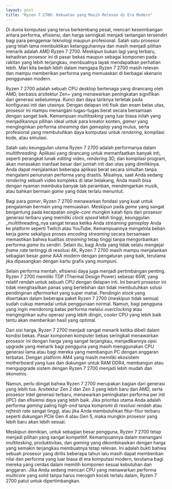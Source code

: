 ```yaml
---
layout: post
title: "Ryzen 7 2700: Kekuatan yang Masih Relevan di Era Modern"
---
```


Di dunia komputasi yang terus berkembang pesat, mencari keseimbangan antara performa, efisiensi, dan harga seringkali menjadi tantangan tersendiri bagi para penggemar teknologi maupun profesional. Salah satu prosesor yang telah lama membuktikan ketangguhannya dan masih menjadi pilihan menarik adalah AMD Ryzen 7 2700. Meskipun bukan lagi yang terbaru, kehadiran prosesor ini di pasar bekas maupun sebagai komponen pada rakitan yang lebih terjangkau, membuatnya layak mendapatkan perhatian lebih. Mari kita bedah lebih dalam mengapa Ryzen 7 2700 masih relevan dan mampu memberikan performa yang memuaskan di berbagai skenario penggunaan modern.

Ryzen 7 2700 adalah sebuah CPU desktop bertenaga yang dirancang oleh AMD, berbasis arsitektur Zen+ yang menawarkan peningkatan signifikan dari generasi sebelumnya. Kunci dari daya tariknya terletak pada konfigurasi inti dan utasnya. Dengan delapan inti fisik dan enam belas utas, prosesor ini mampu menangani tugas-tugas berat secara bersamaan dengan sangat baik. Kemampuan _multitasking_ yang luar biasa inilah yang menjadikannya pilihan ideal untuk para kreator konten, _gamer_ yang menginginkan performa _streaming_ dan _gameplay_ yang mulus, serta profesional yang membutuhkan daya komputasi untuk _rendering_, kompilasi kode, atau simulasi.

Salah satu keunggulan utama Ryzen 7 2700 adalah performanya dalam _multithreading_. Aplikasi yang dirancang untuk memanfaatkan banyak inti, seperti perangkat lunak _editing_ video, _rendering_ 3D, dan kompilasi program, akan merasakan manfaat besar dari jumlah inti dan utas yang dimilikinya. Anda dapat menjalankan beberapa aplikasi berat secara simultan tanpa mengalami penurunan performa yang drastis. Misalnya, saat Anda sedang _rendering_ sebuah video kompleks di latar belakang, Anda masih bisa dengan nyaman membuka banyak tab peramban, mendengarkan musik, atau bahkan bermain _game_ yang tidak terlalu menuntut.

Bagi para _gamer_, Ryzen 7 2700 menawarkan fondasi yang kuat untuk pengalaman bermain yang memuaskan. Meskipun pada _game_ yang sangat bergantung pada kecepatan _single-core_ mungkin kalah tipis dari prosesor generasi terbaru yang memiliki _clock speed_ lebih tinggi, keunggulan _multithreading_nya sangat terasa ketika Anda _streaming_ _gameplay_ Anda ke platform seperti Twitch atau YouTube. Kemampuannya mengelola beban kerja _game_ sekaligus proses _encoding_ _streaming_ secara bersamaan memastikan bahwa kualitas _streaming_ tetap tinggi tanpa mengorbankan performa _game_ itu sendiri. Selain itu, bagi Anda yang tidak selalu mengejar _frame rate_ tertinggi di resolusi 4K, Ryzen 7 2700 masih mampu menjalankan sebagian besar _game_ AAA modern dengan pengaturan yang baik, terutama jika dipasangkan dengan kartu grafis yang mumpuni.

Selain performa mentah, efisiensi daya juga menjadi pertimbangan penting. Ryzen 7 2700 memiliki TDP (Thermal Design Power) sebesar 65W, yang relatif rendah untuk sebuah CPU dengan delapan inti. Ini berarti prosesor ini tidak menghasilkan panas yang berlebihan dan tidak membutuhkan solusi pendinginan _aftermarket_ yang super mahal. Pendingin _stock_ yang disertakan dalam beberapa paket Ryzen 7 2700 (meskipun tidak semua) sudah cukup memadai untuk penggunaan normal. Namun, bagi pengguna yang ingin mendorong batas performa melalui _overclocking_ atau menginginkan suhu operasi yang lebih dingin, _cooler_ CPU yang lebih baik tentu akan memberikan hasil yang optimal.

Dari sisi harga, Ryzen 7 2700 menjadi sangat menarik ketika dibeli dalam kondisi bekas. Pasar komponen komputer bekas seringkali menawarkan prosesor ini dengan harga yang sangat terjangkau, menjadikannya opsi upgrade yang menarik bagi pengguna yang masih menggunakan CPU generasi lama atau bagi mereka yang membangun PC dengan anggaran terbatas. Dengan platform AM4 yang masih memiliki ekosistem motherboard yang luas dan dukungan untuk RAM DDR4, membangun atau mengupgrade sistem dengan Ryzen 7 2700 menjadi lebih mudah dan ekonomis.

Namun, perlu diingat bahwa Ryzen 7 2700 merupakan bagian dari generasi yang lebih tua. Arsitektur Zen 2 dan Zen 3 yang lebih baru dari AMD, serta prosesor Intel generasi terbaru, menawarkan peningkatan performa per inti (_IPC_) dan efisiensi daya yang lebih baik. Jika prioritas utama Anda adalah performa _gaming_ paling _high-end_ tanpa kompromi di resolusi rendah atau _refresh rate_ sangat tinggi, atau jika Anda membutuhkan fitur-fitur terbaru seperti dukungan PCIe Gen 4 atau Gen 5, maka mungkin prosesor yang lebih baru akan lebih sesuai.

Meskipun demikian, untuk sebagian besar pengguna, Ryzen 7 2700 tetap menjadi pilihan yang sangat kompetitif. Kemampuannya dalam menangani _multitasking_, produktivitas, dan _gaming_ yang dikombinasikan dengan harga yang semakin terjangkau membuatnya tetap relevan. Ini adalah bukti bahwa sebuah prosesor yang dirilis beberapa tahun lalu masih dapat memberikan nilai dan performa yang luar biasa di era komputasi modern, terutama bagi mereka yang cerdas dalam memilih komponen sesuai kebutuhan dan anggaran. Jika Anda sedang mencari CPU yang menawarkan performa _multicore_ yang solid tanpa harus merogoh kocek terlalu dalam, Ryzen 7 2700 patut untuk dipertimbangkan.
